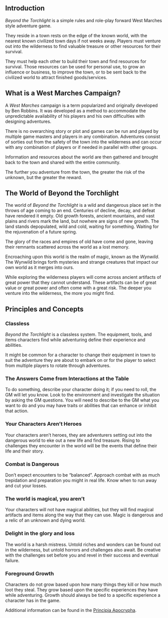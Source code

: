 ## Introduction
*Beyond the Torchlight* is a simple rules and role-play forward West Marches style adventure game.

They reside in a  town rests on the edge of the known world, with the nearest known civilized town days if not weeks away. Players must venture out into the wilderness to find valuable treasure or other resources for their survival.

They must help each other to build their town and find resources for survival. Those resources can be used for personal use, to grow an influence or business, to improve the town, or to be sent  back to the civilized world to attract finished goods/services.

## What is a West Marches Campaign? 
A *West Marches* campaign is a term popularized and originally developed by Ben Robbins. It was developed as a method to accommodate the unpredictable availability of his players and his own difficulties with designing adventures. 

There is no overarching story or plot and games can be run and played by multiple game masters and players in any combination. Adventures consist of sorties out from the safety of the town into the wilderness and can occur with any combination of players or if needed in parallel with other groups. 

Information and resources about the world are then gathered and brought back to the town and shared with the entire community. 

The further you adventure from the town, the greater the risk of the unknown, but the greater the reward. 

## The World of Beyond the Torchlight
The world of *Beyond the Torchlight* is a wild and dangerous place set in the throws of age coming to an end. Centuries of decline, decay, and defeat have rendered it empty. Old growth forests, ancient mountains, and vast plains and rivers mark the land, but nowhere are signs of new growth. The land stands depopulated, wild and cold, waiting for something. Waiting for the rejuvenation of a future spring. 

The glory of the races and empires of old have come and gone, leaving their remnants scattered across the world as a lost memory. 

Encroaching upon this world is the realm of magic, known as the *Wynwild*. The Wynwild brings forth mysteries and strange creatures that impact our own world as it merges into ours. 

While exploring the wilderness players will come across ancient artifacts of great power that they cannot understand. These artifacts can be of great value or great power and often come with a great risk. The deeper you venture into the wilderness, the more you might find.  

## Principles and Concepts
### Classless
*Beyond the Torchlight* is a classless system. The equipment, tools, and items characters find while adventuring define their experience and abilities. 

It might be common for a character to change their equipment in town to suit the adventure they are about to embark on or for the player to select from multiple players to rotate through adventures. 

### The Answers Come from Interactions at the Table
To do something, describe your character doing it; if you need to roll, the GM will let you know. Look to the environment and investigate the situation by​ ​asking​ ​the​ ​GM​ ​questions. You will need to describe to the GM what you want to do and you may have traits or abilities that can enhance or inhibit that action. 

### Your Characters Aren’t Heroes
Your characters aren’t heroes, they are adventurers setting out into the dangerous world to eke out a new life and find treasure. Rising to challenges they encounter in the world will be the events that define their life and their story. 

### Combat​ ​is​ Dangerous
Don’t expect encounters to be “balanced”. Approach combat with as much trepidation and preparation you might in real life. Know when to run away and cut your losses. 

### The world is magical, you aren’t
Your characters will not have magical abilities, but they will find magical artifacts and items along the way that they can use. Magic is dangerous and a relic of an unknown and dying world. 

### Delight in the glory and loss
The world is a harsh mistress. Untold riches and wonders can be found out in the wilderness, but untold horrors and challenges also await. Be creative with the challenges set before you and revel in their success and eventual failure.

### Foreground Growth
Characters do not grow based upon how many things they kill or how much loot they steal. They grow based upon the specific experiences they have while adventuring. Growth should always be tied to a specific experience a character has in the game. 

Additional information can be found in the [Principia Apocrypha](https://i.4pcdn.org/tg/1506197697121.pdf).
